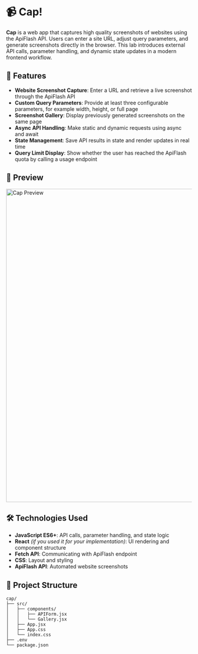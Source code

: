 # 📹 Cap!
**Cap** is a web app that captures high quality screenshots of websites using the ApiFlash API. Users can enter a site URL, adjust query parameters, and generate screenshots directly in the browser. This lab introduces external API calls, parameter handling, and dynamic state updates in a modern frontend workflow.

## 🚀 Features
- **Website Screenshot Capture**: Enter a URL and retrieve a live screenshot through the ApiFlash API
- **Custom Query Parameters**: Provide at least three configurable parameters, for example width, height, or full page
- **Screenshot Gallery**: Display previously generated screenshots on the same page
- **Async API Handling**: Make static and dynamic requests using async and await
- **State Management**: Save API results in state and render updates in real time
- **Query Limit Display**: Show whether the user has reached the ApiFlash quota by calling a usage endpoint

## 📸 Preview
<img src="./public/preview.gif" alt="Cap Preview" width="850"/>

## 🛠️ Technologies Used
- **JavaScript ES6+**: API calls, parameter handling, and state logic
- **React** *(if you used it for your implementation)*: UI rendering and component structure
- **Fetch API**: Communicating with ApiFlash endpoint
- **CSS**: Layout and styling
- **ApiFlash API**: Automated website screenshots

## 📁 Project Structure
```
cap/
├── src/
│   ├── components/
│   │   ├── APIForm.jsx
│   │   └── Gallery.jsx
│   ├── App.jsx
│   ├── App.css
│   └── index.css
├── .env
└── package.json
```